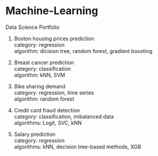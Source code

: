 # Machine-Learning
Data Science Portfolio

1. Boston housing prices prediction <br />
    category: regression <br />
    algorithm: dicision tree, random forest, gradient boosting  <br />
   
2. Breast cancer prediction <br />
   category: classification <br />
   algorithm: kNN, SVM <br />

3. Bike sharing demand <br />
   category: regression, time series <br />
   algorithm: random forest <br />
   
4. Credit card fraud detection <br />
   category: classification, imbalanced data <br />
   algorithms: Logit, SVC, kNN <br />
   
5. Salary prediction <br />
   category: regression <br />
   algorithms: kNN, decision tree-based methods, XGB <br /> 
